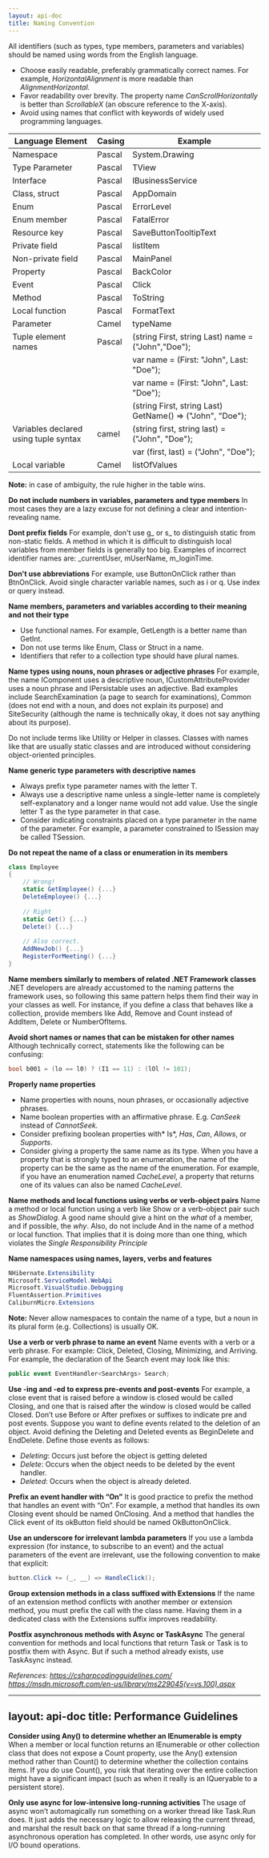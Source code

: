 ```yaml
---
layout: api-doc
title: Naming Convention
---
```

All identifiers (such as types, type members, parameters and variables) should be named using words from the English language.

- Choose easily readable, preferably grammatically correct names. For example, *HorizontalAlignment* is more readable than *AlignmentHorizontal.*
- Favor readability over brevity. The property name *CanScrollHorizontally* is better than *ScrollableX* (an obscure reference to the X-axis).
- Avoid using names that conflict with keywords of widely used programming languages.


|  Language Element |Casing   |Example   |
| ------------ | ------------ | ------------ |
| Namespace  |Pascal   |   System.Drawing|
|  Type Parameter |Pascal   |TView   |
|  Interface |Pascal   |IBusinessService   |
|  Class, struct |Pascal   |AppDomain   |
|  Enum |Pascal   |ErrorLevel   |
|  Enum member |Pascal   |FatalError   |
|  Resource key |Pascal   |SaveButtonTooltipText   |
|  Private field |Pascal   |listItem   |
| Non-private field  |Pascal   |MainPanel   |
|  Property |Pascal   |BackColor   |
|  Event |Pascal   |Click   |
|  Method |Pascal   |ToString   |
| Local function  |Pascal   |FormatText   |
|  Parameter |Camel   |typeName   |
|  Tuple element names |Pascal   |(string First, string Last) name = ("John","Doe");   |
|   |   |  var name = (First: "John", Last: "Doe"); |
|   |   |  var name = (First: "John", Last: "Doe");|
|   |   |  (string First, string Last) GetName() => ("John", "Doe");|
|   Variables declared using tuple syntax| camel  |(string first, string last) = ("John", "Doe");|
|||var (first, last) = ("John", "Doe");|
|Local variable|Camel|listOfValues|

**Note:** in case of ambiguity, the rule higher in the table wins.

**Do not include numbers in variables, parameters and type members**
In most cases they are a lazy excuse for not defining a clear and intention-revealing name.

**Dont prefix fields**
For example, don't use g_ or s_ to distinguish static from non-static fields. A method in which it is difficult to distinguish local variables from member fields is generally too big. Examples of incorrect identifier names are: _currentUser, mUserName, m_loginTime.

**Don't use abbreviations**
For example, use ButtonOnClick rather than BtnOnClick. Avoid single character variable names, such as i or q. Use index or query instead.

**Name members, parameters and variables according to their meaning and not their type** 
- Use functional names. For example, GetLength is a better name than GetInt.
- Don not use terms like Enum, Class or Struct in a name.
- Identifiers that refer to a collection type should have plural names.

**Name types using nouns, noun phrases or adjective phrases**
For example, the name IComponent uses a descriptive noun, ICustomAttributeProvider uses a noun phrase and IPersistable uses an adjective. Bad examples include SearchExamination (a page to search for examinations), Common (does not end with a noun, and does not explain its purpose) and SiteSecurity (although the name is technically okay, it does not say anything about its purpose).

Do not include terms like Utility or Helper in classes. Classes with names like that are usually static classes and are introduced without considering object-oriented principles.

**Name generic type parameters with descriptive names**
- Always prefix type parameter names with the letter T.
- Always use a descriptive name unless a single-letter name is completely self-explanatory and a longer name would not add value. Use the single letter T as the type parameter in that case.
- Consider indicating constraints placed on a type parameter in the name of the parameter. For example, a parameter constrained to ISession may be called TSession.

**Do not repeat the name of a class or enumeration in its members**
```csharp
class Employee
{
	// Wrong!
	static GetEmployee() {...}
	DeleteEmployee() {...}
	
	// Right
	static Get() {...}
	Delete() {...}
	
	// Also correct.
	AddNewJob() {...}
	RegisterForMeeting() {...}
}
```

**Name members similarly to members of related .NET Framework classes**
.NET developers are already accustomed to the naming patterns the framework uses, so following this same pattern helps them find their way in your classes as well. For instance, if you define a class that behaves like a collection, provide members like Add, Remove and Count instead of AddItem, Delete or NumberOfItems.

**Avoid short names or names that can be mistaken for other names**
Although technically correct, statements like the following can be confusing:
```csharp
bool b001 = (lo == l0) ? (I1 == 11) : (lOl != 101);
```
**Properly name properties**
- Name properties with nouns, noun phrases, or occasionally adjective phrases.
- Name boolean properties with an affirmative phrase. E.g. *CanSeek* instead of *CannotSeek.*
- Consider prefixing boolean properties with* Is*, *Has*, *Can*, *Allows*, or *Supports*.
- Consider giving a property the same name as its type. When you have a property that is strongly typed to an enumeration, the name of the property can be the same as the name of the enumeration. For example, if you have an enumeration named *CacheLevel*, a property that returns one of its values can also be named *CacheLevel*.

**Name methods and local functions using verbs or verb-object pairs**
Name a method or local function using a verb like Show or a verb-object pair such as *ShowDialog*. A good name should give a hint on the *what* of a member, and if possible, the *why*.
Also, do not include And in the name of a method or local function. That implies that it is doing more than one thing, which violates the *Single Responsibility Principle*

**Name namespaces using names, layers, verbs and features**
```csharp
NHibernate.Extensibility
Microsoft.ServiceModel.WebApi
Microsoft.VisualStudio.Debugging
FluentAssertion.Primitives
CaliburnMicro.Extensions
```
**Note:** Never allow namespaces to contain the name of a type, but a noun in its plural form (e.g. Collections) is usually OK.

**Use a verb or verb phrase to name an event**
Name events with a verb or a verb phrase. For example: Click, Deleted, Closing, Minimizing, and Arriving. For example, the declaration of the Search event may look like this:
```csharp
public event EventHandler<SearchArgs> Search;
```
**Use -ing and -ed to express pre-events and post-events**
For example, a close event that is raised before a window is closed would be called Closing, and one that is raised after the window is closed would be called Closed. Don’t use Before or After prefixes or suffixes to indicate pre and post events.
Suppose you want to define events related to the deletion of an object. Avoid defining the Deleting and Deleted events as BeginDelete and EndDelete. Define those events as follows:
- *Deleting*: Occurs just before the object is getting deleted
- *Delete*: Occurs when the object needs to be deleted by the event handler.
- *Deleted*: Occurs when the object is already deleted.

**Prefix an event handler with “On”**
It is good practice to prefix the method that handles an event with “On”. For example, a method that handles its own Closing event should be named OnClosing. And a method that handles the Click event of its okButton field should be named OkButtonOnClick.

**Use an underscore for irrelevant lambda parameters**
If you use a lambda expression (for instance, to subscribe to an event) and the actual parameters of the event are irrelevant, use the following convention to make that explicit:
```csharp
button.Click += (_, __) => HandleClick();
```
**Group extension methods in a class suffixed with Extensions**
If the name of an extension method conflicts with another member or extension method, you must prefix the call with the class name. Having them in a dedicated class with the Extensions suffix improves readability.

**Postfix asynchronous methods with Async or TaskAsync**
The general convention for methods and local functions that return Task or Task<TResult> is to postfix them with Async. But if such a method already exists, use TaskAsync instead.

*References:*
*https://csharpcodingguidelines.com/*
*https://msdn.microsoft.com/en-us/library/ms229045(v=vs.100).aspx*

---
layout: api-doc
title: Performance Guidelines
---

**Consider using Any() to determine whether an IEnumerable<T> is empty**
When a member or local function returns an IEnumerable<T> or other collection class that does not expose a Count property, use the Any() extension method rather than Count() to determine whether the collection contains items. If you do use Count(), you risk that iterating over the entire collection might have a significant impact (such as when it really is an IQueryable<T> to a persistent store).

**Only use async for low-intensive long-running activities**
The usage of async won’t automagically run something on a worker thread like Task.Run does. It just adds the necessary logic to allow releasing the current thread, and marshal the result back on that same thread if a long-running asynchronous operation has completed. In other words, use async only for I/O bound operations.
